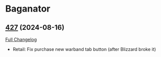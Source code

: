 # Baganator

## [427](https://github.com/Baganator/Baganator/tree/427) (2024-08-16)
[Full Changelog](https://github.com/Baganator/Baganator/compare/426...427) 

- Retail: Fix purchase new warband tab button (after Blizzard broke it)  
